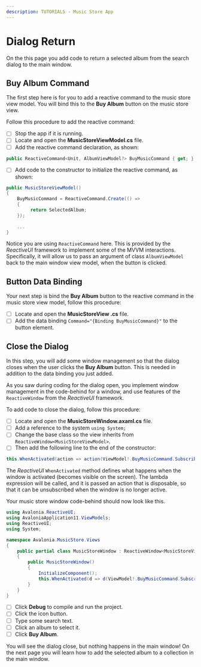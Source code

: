 ```yaml
---
description: TUTORIALS - Music Store App
---
```


# Dialog Return

On the this page you add code to return a selected album from the search dialog to the main window.&#x20;

## Buy Album Command

The first step here is for you to add a reactive command to the music store view model. You will bind this to the **Buy Album** button on the music store view.  &#x20;

Follow this procedure to add the reactive command:

* [ ] Stop the app if it is running.
* [ ] Locate and open the **MusicStoreViewModel.cs** file.
* [ ] Add the reactive command declaration, as shown:

```csharp
public ReactiveCommand<Unit, AlbumViewModel?> BuyMusicCommand { get; }
```

* [ ] Add code to the constructor to initialize the reactive command, as shown:

```csharp
public MusicStoreViewModel()
{
    BuyMusicCommand = ReactiveCommand.Create(() =>
    {
         return SelectedAlbum;
    });
    
    ...
}
```

Notice you are using `ReactiveCommand` here. This is provided by the _ReactiveUI_ framework to implement some of the MVVM interactions. Specifically, it will allow us to pass an argument of class `AlbumViewModel` back to the main window view model, when the button is clicked.

## Button Data Binding

Your next step is bind the **Buy Album** button to the reactive command in the music store view model, follow this procedure:

* [ ] Locate and open the **MusicStoreView .cs** file. &#x20;
* [ ] Add the data binding `Command="{Binding BuyMusicCommand}"` to the button element.

## Close the Dialog

In this step, you will add some window management so that the dialog closes when the user clicks the **Buy Album** button. This is needed in addition to the data binding you just added.

As you saw during coding for the dialog open, you implement window management in the code-behind for a window, and use features of the `ReactiveWindow` from the _ReactiveUI_ framework.

To add code to close the dialog, follow this procedure:

* [ ] Locate and open the **MusicStoreWindow.axaml.cs** file.&#x20;
* [ ] Add a reference to the system `using System;`&#x20;
* [ ] Change the base class so the view inherits from `ReactiveWindow<MusicStoreViewModel>`.
* [ ] Then add the following line to the end of the constructor:

```csharp
this.WhenActivated(action => action(ViewModel!.BuyMusicCommand.Subscribe(Close)));
```

The _ReactiveUI_ `WhenActivated` method defines what happens when the window is activated (becomes visible on the screen). The lambda expression will be called, and it is passed an action that is disposable, so that it can be unsubscribed when the window is no longer active.

Your music store window code-behind should now look like this.

```csharp
using Avalonia.ReactiveUI;
using AvaloniaApplication11.ViewModels;
using ReactiveUI;
using System;

namespace Avalonia.MusicStore.Views
{
    public partial class MusicStoreWindow : ReactiveWindow<MusicStoreViewModel>
    {
        public MusicStoreWindow()
        {
            InitializeComponent();
            this.WhenActivated(d => d(ViewModel!.BuyMusicCommand.Subscribe(Close)));
        }
    }
}
```

* [ ] Click **Debug** to compile and run the project.
* [ ] Click the icon button.
* [ ] Type some search text.
* [ ] Click an album to select it.
* [ ] Click **Buy Album**.

You will see the dialog close, but nothing happens in the main window! On the next page you will learn how to add the selected album to a collection in the main window.&#x20;
